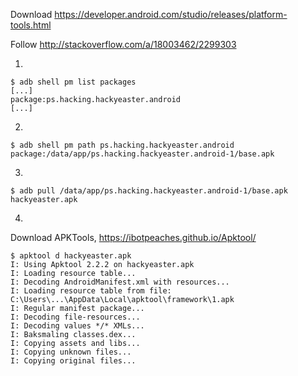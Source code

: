 Download https://developer.android.com/studio/releases/platform-tools.html

Follow http://stackoverflow.com/a/18003462/2299303


1)
```
$ adb shell pm list packages
[...]
package:ps.hacking.hackyeaster.android
[...]
```

2)

```
$ adb shell pm path ps.hacking.hackyeaster.android
package:/data/app/ps.hacking.hackyeaster.android-1/base.apk
```

3)

```
$ adb pull /data/app/ps.hacking.hackyeaster.android-1/base.apk hackyeaster.apk
```

4)
Download APKTools, https://ibotpeaches.github.io/Apktool/

```
$ apktool d hackyeaster.apk
I: Using Apktool 2.2.2 on hackyeaster.apk
I: Loading resource table...
I: Decoding AndroidManifest.xml with resources...
I: Loading resource table from file: C:\Users\...\AppData\Local\apktool\framework\1.apk
I: Regular manifest package...
I: Decoding file-resources...
I: Decoding values */* XMLs...
I: Baksmaling classes.dex...
I: Copying assets and libs...
I: Copying unknown files...
I: Copying original files...
```